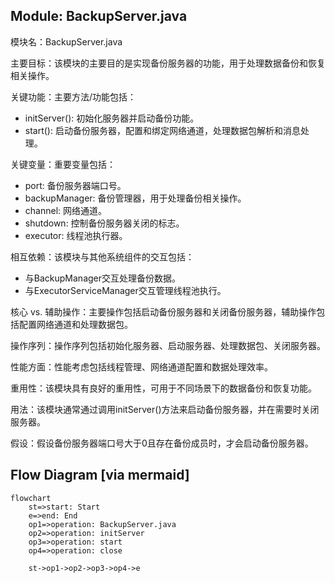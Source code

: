 ## Module: BackupServer.java
模块名：BackupServer.java

主要目标：该模块的主要目的是实现备份服务器的功能，用于处理数据备份和恢复相关操作。

关键功能：主要方法/功能包括：
- initServer(): 初始化服务器并启动备份功能。
- start(): 启动备份服务器，配置和绑定网络通道，处理数据包解析和消息处理。

关键变量：重要变量包括：
- port: 备份服务器端口号。
- backupManager: 备份管理器，用于处理备份相关操作。
- channel: 网络通道。
- shutdown: 控制备份服务器关闭的标志。
- executor: 线程池执行器。

相互依赖：该模块与其他系统组件的交互包括：
- 与BackupManager交互处理备份数据。
- 与ExecutorServiceManager交互管理线程池执行。

核心 vs. 辅助操作：主要操作包括启动备份服务器和关闭备份服务器，辅助操作包括配置网络通道和处理数据包。

操作序列：操作序列包括初始化服务器、启动服务器、处理数据包、关闭服务器。

性能方面：性能考虑包括线程管理、网络通道配置和数据处理效率。

重用性：该模块具有良好的重用性，可用于不同场景下的数据备份和恢复功能。

用法：该模块通常通过调用initServer()方法来启动备份服务器，并在需要时关闭服务器。

假设：假设备份服务器端口号大于0且存在备份成员时，才会启动备份服务器。
## Flow Diagram [via mermaid]
```mermaid
flowchart
    st=>start: Start
    e=>end: End
    op1=>operation: BackupServer.java
    op2=>operation: initServer
    op3=>operation: start
    op4=>operation: close
    
    st->op1->op2->op3->op4->e
```
